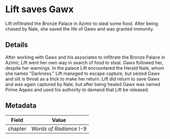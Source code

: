 # Lift saves Gawx
Lift infiltrated the Bronze Palace in Azimir to steal some food. After being chased by Nale, she saved the life of Gawx and was granted immunity.

## Details
After working with Gawx and his associates to infiltrate the Bronze Palace in Azimir, Lift went her own way in search of food to steal. Gawx followed her, despite her warnings. In the palace Lift encountered the Herald Nale, whom she names "Darkness." Lift managed to escape capture, but seized Gawx and slit is throat as a trick to make her return. Lift did return to save Gawx and was again captured by Nale, but after being healed Gawx was named Prime Aqasix and used his authority to demand that Lift be released.

## Metadata
| Field | Value |
| ----- | ----- |
| chapter | *Words of Radiance* I-9 |
